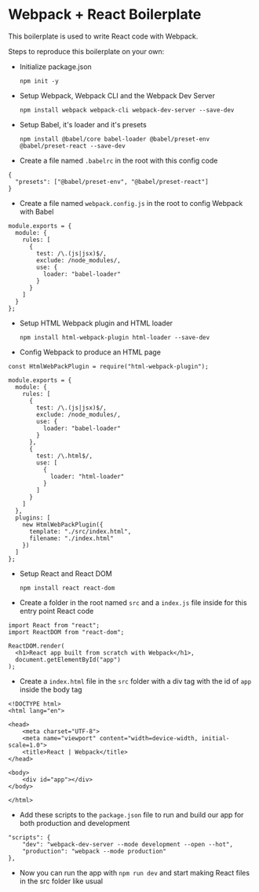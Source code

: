 # Webpack + React Boilerplate

This boilerplate is used to write React code with Webpack.

Steps to reproduce this boilerplate on your own:

- Initialize package.json

  `npm init -y`

- Setup Webpack, Webpack CLI and the Webpack Dev Server

  `npm install webpack webpack-cli webpack-dev-server --save-dev`

- Setup Babel, it's loader and it's presets

  `npm install @babel/core babel-loader @babel/preset-env @babel/preset-react --save-dev`

- Create a file named `.babelrc` in the root with this config code

```
{
  "presets": ["@babel/preset-env", "@babel/preset-react"]
}
```

- Create a file named `webpack.config.js` in the root to config Webpack with Babel

```
module.exports = {
  module: {
    rules: [
      {
        test: /\.(js|jsx)$/,
        exclude: /node_modules/,
        use: {
          loader: "babel-loader"
        }
      }
    ]
  }
};
```

- Setup HTML Webpack plugin and HTML loader

  `npm install html-webpack-plugin html-loader --save-dev`

- Config Webpack to produce an HTML page

```
const HtmlWebPackPlugin = require("html-webpack-plugin");

module.exports = {
  module: {
    rules: [
      {
        test: /\.(js|jsx)$/,
        exclude: /node_modules/,
        use: {
          loader: "babel-loader"
        }
      },
      {
        test: /\.html$/,
        use: [
          {
            loader: "html-loader"
          }
        ]
      }
    ]
  },
  plugins: [
    new HtmlWebPackPlugin({
      template: "./src/index.html",
      filename: "./index.html"
    })
  ]
};
```

- Setup React and React DOM

  `npm install react react-dom`

- Create a folder in the root named `src` and a `index.js` file inside for this entry point React code

```
import React from "react";
import ReactDOM from "react-dom";

ReactDOM.render(
  <h1>React app built from scratch with Webpack</h1>,
  document.getElementById("app")
);
```

- Create a `index.html` file in the `src` folder with a div tag with the id of `app` inside the body tag

```
<!DOCTYPE html>
<html lang="en">

<head>
    <meta charset="UTF-8">
    <meta name="viewport" content="width=device-width, initial-scale=1.0">
    <title>React | Webpack</title>
</head>

<body>
    <div id="app"></div>
</body>

</html>
```

- Add these scripts to the `package.json` file to run and build our app for both production and development

```
"scripts": {
    "dev": "webpack-dev-server --mode development --open --hot",
    "production": "webpack --mode production"
},
```

- Now you can run the app with `npm run dev` and start making React files in the src folder like usual
